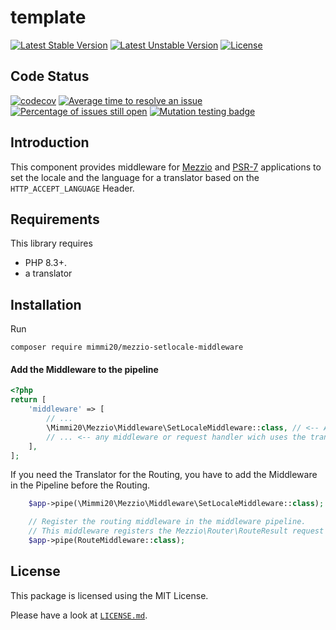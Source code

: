 # template

[![Latest Stable Version](https://poser.pugx.org/mimmi20/mezzio-setlocale-middleware/v/stable?format=flat-square)](https://packagist.org/packages/mimmi20/mezzio-setlocale-middleware)
[![Latest Unstable Version](https://poser.pugx.org/mimmi20/mezzio-setlocale-middleware/v/unstable?format=flat-square)](https://packagist.org/packages/mimmi20/mezzio-setlocale-middleware)
[![License](https://poser.pugx.org/mimmi20/mezzio-setlocale-middleware/license?format=flat-square)](https://packagist.org/packages/mimmi20/mezzio-setlocale-middleware)

## Code Status

[![codecov](https://codecov.io/gh/mimmi20/mezzio-setlocale-middleware/branch/master/graph/badge.svg)](https://codecov.io/gh/mimmi20/mezzio-setlocale-middleware)
[![Average time to resolve an issue](https://isitmaintained.com/badge/resolution/mimmi20/mezzio-setlocale-middleware.svg)](https://isitmaintained.com/project/mimmi20/mezzio-setlocale-middleware "Average time to resolve an issue")
[![Percentage of issues still open](https://isitmaintained.com/badge/open/mimmi20/mezzio-setlocale-middleware.svg)](https://isitmaintained.com/project/mimmi20/mezzio-setlocale-middleware "Percentage of issues still open")
[![Mutation testing badge](https://img.shields.io/endpoint?style=flat&url=https%3A%2F%2Fbadge-api.stryker-mutator.io%2Fgithub.com%2Fmimmi20%2Fmezzio-setlocale-middleware%2Fmaster)](https://dashboard.stryker-mutator.io/reports/github.com/mimmi20/mezzio-setlocale-middleware/master)

## Introduction

This component provides middleware for [Mezzio](https://github.com/mezzio/mezzio)
and [PSR-7](https://www.php-fig.org/psr/psr-7/) applications to set the locale and the language for a translator based on the `HTTP_ACCEPT_LANGUAGE` Header.

## Requirements

This library requires 
- PHP 8.3+.
- a translator

## Installation

Run

```shell
composer require mimmi20/mezzio-setlocale-middleware
```

#### Add the Middleware to the pipeline

```php
<?php
return [
    'middleware' => [
        // ...
        \Mimmi20\Mezzio\Middleware\SetLocaleMiddleware::class, // <-- Add this line
        // ... <-- any middleware or request handler wich uses the translator
    ],
];
```

If you need the Translator for the Routing, you have to add the Middleware in the Pipeline before the Routing.

```php
    $app->pipe(\Mimmi20\Mezzio\Middleware\SetLocaleMiddleware::class); // <-- Add this line

    // Register the routing middleware in the middleware pipeline.
    // This middleware registers the Mezzio\Router\RouteResult request attribute.
    $app->pipe(RouteMiddleware::class);
```

## License

This package is licensed using the MIT License.

Please have a look at [`LICENSE.md`](LICENSE.md).
